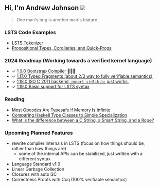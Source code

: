 ## Hi, I'm Andrew Johnson ![](https://komarev.com/ghpvc/?username=andrew-johnson-4)

> One man's bug is another man's feature.

### LSTS Code Examples

* [LSTS Tokenizer](https://andrewjohnson4.substack.com/p/lsts-pearl-writing-a-tokenizer)
* [Propositional Types, Corollaries, and Quick-Props](https://andrewjohnson4.substack.com/p/have-your-nominal-type-and-structurally)

### 2024 Roadmap (Working towards a verified kernel language)

* ✓ [1.0.0 Bootstrap Compiler](https://github.com/andrew-johnson-4/lambda-mountain/releases/tag/1.0.0) 🥳🎉🎁
* ✓ [1.17.0 Typed Fragments (about 2/3 way to fully verifiable semantics)](https://github.com/andrew-johnson-4/lambda-mountain/releases/tag/1.17.0)
* ✓ [1.18.0 ISO C 2011 backend, `import stdlib.h;` just works.](https://github.com/andrew-johnson-4/lambda-mountain/releases/tag/1.18.0)
* ✓ [1.19.0 Basic support for LSTS syntax](https://github.com/andrew-johnson-4/lambda-mountain/releases/tag/1.19.1) 

### Reading

* [Most Opcodes Are Typesafe If Memory Is Infinite](https://andrewjohnson4.substack.com/p/most-opcodes-are-typesafe-if-memory)
* [Comparing Haskell Type Classes to Simple Specialization](https://andrewjohnson4.substack.com/p/comparing-haskell-type-classes-to)
* [What is the difference between a C String, a Smart String, and a Rope?](https://andrewjohnson4.substack.com/p/what-is-the-different-between-a-c)

### Upcoming Planned Features
* rewrite compiler internals in LSTS (focus on how things should be, rather than how things are)
  * some of the internal APIs can be stabilized, just written with a different syntax
* Language Standard v1.0
* Linear Garbage Collection
* Closures with auto GC
* Correctness Proofs with Coq (100% verifiable semantics)


